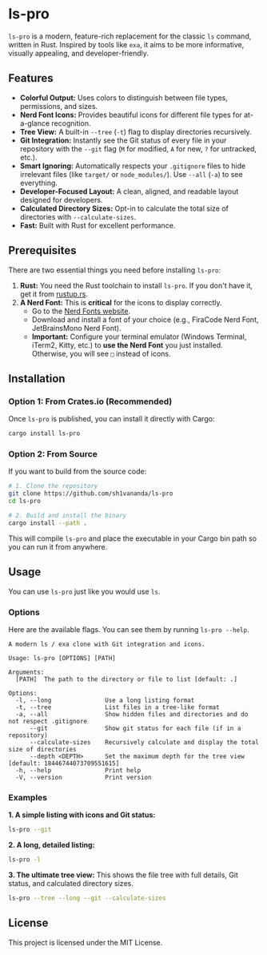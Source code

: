# ls-pro

`ls-pro` is a modern, feature-rich replacement for the classic `ls` command, written in Rust. Inspired by tools like `exa`, it aims to be more informative, visually appealing, and developer-friendly.



## Features

*   **Colorful Output:** Uses colors to distinguish between file types, permissions, and sizes.
*   **Nerd Font Icons:** Provides beautiful icons for different file types for at-a-glance recognition.
*   **Tree View:** A built-in `--tree` (`-t`) flag to display directories recursively.
*   **Git Integration:** Instantly see the Git status of every file in your repository with the `--git` flag (`M` for modified, `A` for new, `?` for untracked, etc.).
*   **Smart Ignoring:** Automatically respects your `.gitignore` files to hide irrelevant files (like `target/` or `node_modules/`). Use `--all` (`-a`) to see everything.
*   **Developer-Focused Layout:** A clean, aligned, and readable layout designed for developers.
*   **Calculated Directory Sizes:** Opt-in to calculate the total size of directories with `--calculate-sizes`.
*   **Fast:** Built with Rust for excellent performance.

## Prerequisites

There are two essential things you need before installing `ls-pro`:

1.  **Rust:** You need the Rust toolchain to install `ls-pro`. If you don't have it, get it from [rustup.rs](https://rustup.rs/).
2.  **A Nerd Font:** This is **critical** for the icons to display correctly.
    *   Go to the [Nerd Fonts website](https://www.nerdfonts.com/font-downloads).
    *   Download and install a font of your choice (e.g., FiraCode Nerd Font, JetBrainsMono Nerd Font).
    *   **Important:** Configure your terminal emulator (Windows Terminal, iTerm2, Kitty, etc.) to **use the Nerd Font** you just installed. Otherwise, you will see `□` instead of icons.

## Installation

### Option 1: From Crates.io (Recommended)

Once `ls-pro` is published, you can install it directly with Cargo:
```bash
cargo install ls-pro
```

### Option 2: From Source

If you want to build from the source code:
```bash
# 1. Clone the repository
git clone https://github.com/sh1vananda/ls-pro
cd ls-pro

# 2. Build and install the binary
cargo install --path .
```
This will compile `ls-pro` and place the executable in your Cargo bin path so you can run it from anywhere.

## Usage

You can use `ls-pro` just like you would use `ls`.

### Options

Here are the available flags. You can see them by running `ls-pro --help`.

```
A modern ls / exa clone with Git integration and icons.

Usage: ls-pro [OPTIONS] [PATH]

Arguments:
  [PATH]  The path to the directory or file to list [default: .]

Options:
  -l, --long               Use a long listing format
  -t, --tree               List files in a tree-like format
  -a, --all                Show hidden files and directories and do not respect .gitignore
      --git                Show git status for each file (if in a repository)
      --calculate-sizes    Recursively calculate and display the total size of directories
      --depth <DEPTH>      Set the maximum depth for the tree view [default: 18446744073709551615]
  -h, --help               Print help
  -V, --version            Print version
```

### Examples

**1. A simple listing with icons and Git status:**
```bash
ls-pro --git
```

**2. A long, detailed listing:**
```bash
ls-pro -l
```


**3. The ultimate tree view:**
This shows the file tree with full details, Git status, and calculated directory sizes.
```bash
ls-pro --tree --long --git --calculate-sizes
```


## License
This project is licensed under the MIT License.